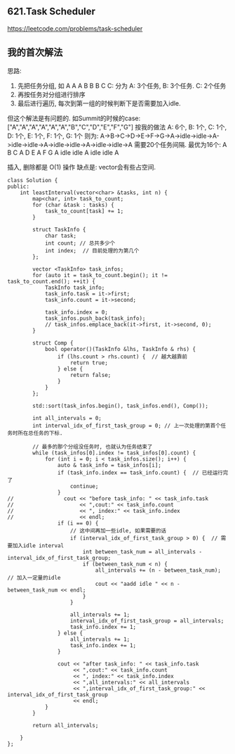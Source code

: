 ## 621.Task Scheduler
https://leetcode.com/problems/task-scheduler


## 我的首次解法
思路:
1. 先把任务分组, 如 A A A B B B C C: 分为 A: 3个任务, B: 3个任务. C: 2个任务
2. 再按任务对分组进行排序
3. 最后进行遍历, 每次到第一组的时候判断下是否需要加入idle.

但这个解法是有问题的. 如Summit的时候的case:
["A","A","A","A","A","A","B","C","D","E","F","G"]
按我的做法
A: 6个, B: 1个, C: 1个, D: 1个, E: 1个, F: 1个, G: 1个
则为: A->B->C->D->E->F->G->A->idle->idle->A->idle->idle->A->idle->idle->A->idle->idle->A
需要20个任务间隔.
最优为16个: A B C A D E A F G A idle idle A idle idle A




插入, 删除都是 O(1) 操作
缺点是: vector会有些占空间.


```
class Solution {
public:
    int leastInterval(vector<char> &tasks, int n) {
        map<char, int> task_to_count;
        for (char &task : tasks) {
            task_to_count[task] += 1;
        }

        struct TaskInfo {
            char task;
            int count; // 总共多少个
            int index;  // 目前处理的为第几个
        };

        vector <TaskInfo> task_infos;
        for (auto it = task_to_count.begin(); it != task_to_count.end(); ++it) {
            TaskInfo task_info;
            task_info.task = it->first;
            task_info.count = it->second;

            task_info.index = 0;
            task_infos.push_back(task_info);
            // task_infos.emplace_back(it->first, it->second, 0);
        }

        struct Comp {
            bool operator()(TaskInfo &lhs, TaskInfo & rhs) {
                if (lhs.count > rhs.count) {  // 越大越靠前
                    return true;
                } else {
                    return false;
                }
            }
        };

        std::sort(task_infos.begin(), task_infos.end(), Comp());

        int all_intervals = 0;
        int interval_idx_of_first_task_group = 0; // 上一次处理的第首个任务时所在总任务的下标.

        // 最多的那个分组没任务时, 也就认为任务结束了
        while (task_infos[0].index != task_infos[0].count) {
            for (int i = 0; i < task_infos.size(); i++) {
                auto & task_info = task_infos[i];
                if (task_info.index == task_info.count) {  // 已经运行完了
                    continue;
                }
//                cout << "before task_info: " << task_info.task
//                     << ",cout:" << task_info.count
//                     << ", index:" << task_info.index
//                     << endl;
                if (i == 0) {
                    // 这中间再加一些idle, 如果需要的话
                    if (interval_idx_of_first_task_group > 0) {  // 需要加入idle interval
                        int between_task_num = all_intervals - interval_idx_of_first_task_group;
                        if (between_task_num < n) {
                            all_intervals += (n - between_task_num);  // 加入一定量的idle
                            cout << "aadd idle " << n - between_task_num << endl;
                        }
                    }

                    all_intervals += 1;
                    interval_idx_of_first_task_group = all_intervals;
                    task_info.index += 1;
                } else {
                    all_intervals += 1;
                    task_info.index += 1;
                }

                cout << "after task_info: " << task_info.task
                     << ",cout:" << task_info.count
                     << ", index:" << task_info.index
                     << ",all_intervals:" << all_intervals
                     << ",interval_idx_of_first_task_group:" << interval_idx_of_first_task_group
                     << endl;
            }
        }

        return all_intervals;

    }
};
```
